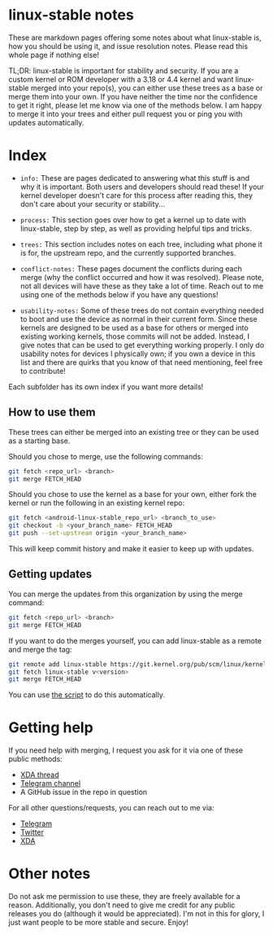 # linux-stable notes

These are markdown pages offering some notes about what linux-stable is, how you should be using it, and issue resolution notes. Please read this whole page if nothing else!

TL;DR: linux-stable is important for stability and security. If you are a custom kernel or ROM developer with a 3.18 or 4.4 kernel and want linux-stable merged into your repo(s), you can either use these trees as a base or merge them into your own. If you have neither the time nor the confidence to get it right, please let me know via one of the methods below. I am happy to merge it into your trees and either pull request you or ping you with updates automatically.


# Index

* `info:` These are pages dedicated to answering what this stuff is and why it is important. Both users and developers should read these! If your kernel developer doesn't care for this process after reading this, they don't care about your security or stability...

* `process:` This section goes over how to get a kernel up to date with linux-stable, step by step, as well as providing helpful tips and tricks.

* `trees:` This section includes notes on each tree, including what phone it is for, the upstream repo, and the currently supported branches.

* `conflict-notes:` These pages document the conflicts during each merge (why the conflict occurred and how it was resolved). Please note, not all devices will have these as they take a lot of time. Reach out to me using one of the methods below if you have any questions!

* `usability-notes:` Some of these trees do not contain everything needed to boot and use the device as normal in their current form. Since these kernels are designed to be used as a base for others or merged into existing working kernels, those commits will not be added. Instead, I give notes that can be used to get everything working properly. I only do usability notes for devices I physically own; if you own a device in this list and there are quirks that you know of that need mentioning, feel free to contribute!

Each subfolder has its own index if you want more details!


## How to use them

These trees can either be merged into an existing tree or they can be used as a starting base.

Should you chose to merge, use the following commands:

```bash
git fetch <repo_url> <branch>
git merge FETCH_HEAD
```

Should you chose to use the kernel as a base for your own, either fork the kernel or run the following in an existing kernel repo:

```bash
git fetch <android-linux-stable_repo_url> <branch_to_use>
git checkout -b <your_branch_name> FETCH_HEAD
git push --set-upstream origin <your_branch_name>
```

This will keep commit history and make it easier to keep up with updates.


## Getting updates

You can merge the updates from this organization by using the merge command:

```bash
git fetch <repo_url> <branch>
git merge FETCH_HEAD
```

If you want to do the merges yourself, you can add linux-stable as a remote and merge the tag:

```bash
git remote add linux-stable https://git.kernel.org/pub/scm/linux/kernel/git/stable/linux-stable.git/
git fetch linux-stable v<version>
git merge FETCH_HEAD
```

You can use [the script](https://github.com/android-linux-stable/script) to do this automatically.


# Getting help

If you need help with merging, I request you ask for it via one of these public methods:

* [XDA thread](https://forum.xda-developers.com/android/software-hacking/reference-how-to-upstream-android-kernel-t3626913)
* [Telegram channel](https://t.me/joinchat/C1UAJ1EMSX31PCFdwLnOSg)
* A GitHub issue in the repo in question

For all other questions/requests, you can reach out to me via:

* [Telegram](https://t.me/nathanchance)
* [Twitter](https://twitter.com/nathanchance)
* [XDA](https://forum.xda-developers.com/member.php?u=6842057)

# Other notes

Do not ask me permission to use these, they are freely available for a reason. Additionally, you don't need to give me credit for any public releases you do (although it would be appreciated). I'm not in this for glory, I just want people to be more stable and secure. Enjoy!

